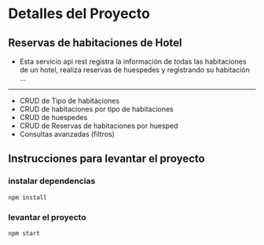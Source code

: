 # Detalles del Proyecto
## Reservas de habitaciones de Hotel
- Esta servicio api rest registra la información de todas las habitaciones de un hotel, realiza reservas de huespedes y registrando su habitación ...
---
- CRUD de Tipo de habitaciones
- CRUD de habitaciones por tipo de habitaciones
- CRUD de huespedes
- CRUD de Reservas de habitaciones por huesped
- Consultas avanzadas (filtros)

## Instrucciones para levantar el proyecto

### instalar dependencias
```
npm install
```
### levantar el proyecto
```
npm start
```